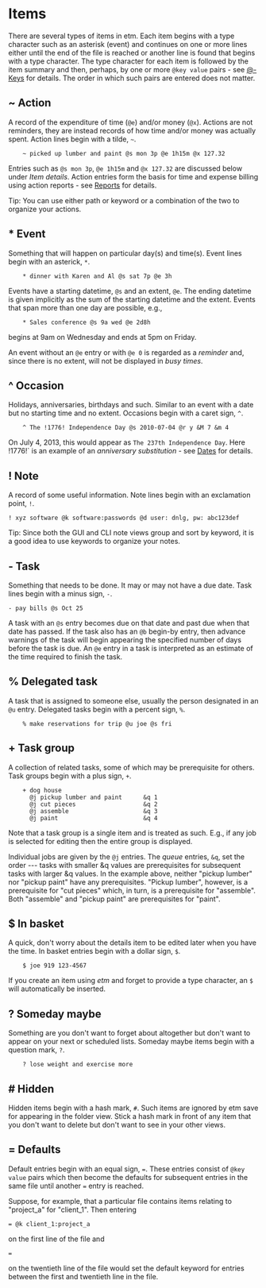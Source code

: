 # Items

There are several types of items in etm. Each item begins with a type character such as an asterisk (event) and continues on one or more lines either until the end of the file is reached or another line is found that begins with a type character. The type character for each item is followed by the item summary and then, perhaps, by one or more `@key value` pairs - see [&#64;-Keys](#keys) for details. The order in which such pairs are entered does not matter.

## ~ Action

A record of the expenditure of time (`@e`) and/or money (`@x`). Actions are not reminders, they are instead records of how time and/or money was actually spent. Action lines begin with a tilde, `~`.

        ~ picked up lumber and paint @s mon 3p @e 1h15m @x 127.32

Entries such as `@s mon 3p`, `@e 1h15m` and `@x 127.32` are discussed below under *Item details*. Action entries form the basis for time and expense billing using action reports - see [Reports](#reports) for details.

Tip: You can use either path or keyword or a combination of the two to organize your actions.

## * Event

Something that will happen on particular day(s) and time(s).  Event lines begin with an asterick, `*`.

        * dinner with Karen and Al @s sat 7p @e 3h

Events have a starting datetime, `@s` and an extent, `@e`. The ending datetime is given implicitly as the sum of the starting datetime and the extent. Events that span more than one day are possible, e.g.,

        * Sales conference @s 9a wed @e 2d8h

begins at 9am on Wednesday and ends at 5pm on Friday.

An event without an `@e` entry or with `@e 0` is regarded as a *reminder* and, since there is no extent, will not be displayed in *busy times*.

## ^ Occasion

Holidays, anniversaries, birthdays and such. Similar to an event with a date but no starting time and no extent. Occasions begin with a caret sign, `^`.

        ^ The !1776! Independence Day @s 2010-07-04 @r y &M 7 &m 4

On July 4, 2013, this would appear as `The 237th Independence Day`. Here !1776!` is an example of an *anniversary substitution* - see [Dates](#dates) for details.

## ! Note

A record of some useful information. Note lines begin with an exclamation point, `!`.

    ! xyz software @k software:passwords @d user: dnlg, pw: abc123def

Tip: Since both the GUI and CLI note views group and sort by keyword, it is a good idea to use keywords to organize your notes.

## - Task

Something that needs to be done. It may or may not have a due date. Task lines begin with a minus sign, `-`.

    - pay bills @s Oct 25

A task with an `@s` entry becomes due on that date and past due when that date has passed. If the task also has an `@b` begin-by entry, then advance warnings of the task will begin appearing the specified number of days before the task is due.  An `@e` entry in a task is interpreted as an estimate of the time required to finish the task.

## % Delegated task

A task that is assigned to someone else, usually the person designated in an `@u` entry. Delegated tasks begin with a percent sign, `%`.

        % make reservations for trip @u joe @s fri

## + Task group

A collection of related tasks, some of which may be prerequisite for others. Task groups begin with a plus sign, `+`.

        + dog house
          @j pickup lumber and paint      &q 1
          @j cut pieces                   &q 2
          @j assemble                     &q 3
          @j paint                        &q 4

Note that a task group is a single item and is treated as such. E.g., if any job is selected for editing then the entire group is displayed.

Individual jobs are given by the `@j` entries. The *queue* entries, `&q`, set the order --- tasks with smaller &q values are prerequisites for subsequent tasks with larger &q values. In the example above, neither "pickup lumber" nor "pickup paint" have any prerequisites. "Pickup lumber", however, is a prerequisite for "cut pieces" which, in turn, is a prerequisite for "assemble". Both "assemble" and "pickup paint" are prerequisites for "paint".


## $ In basket

A quick, don't worry about the details item to be edited later when you have the time. In basket entries begin with a dollar sign, `$`.

        $ joe 919 123-4567

If you create an item using *etm* and forget to provide a type character, an `$` will automatically be inserted.


## ? Someday maybe

Something are you don't want to forget about altogether but don't want to appear on your next or scheduled lists. Someday maybe items begin with a question mark, `?`.

        ? lose weight and exercise more

## # Hidden

Hidden items begin with a hash mark, `#`. Such items are ignored by etm save for appearing in the folder view.  Stick a hash mark in front of any item that you don't want to delete but don't want to see in your other views.

## = Defaults

Default entries begin with an equal sign, `=`. These entries consist of `@key value` pairs which then become the defaults for subsequent entries in the same file until another `=` entry is reached.

Suppose, for example, that a particular file contains items relating to "project_a" for "client_1". Then entering

    = @k client_1:project_a

on the first line of the file and

    =

on the twentieth line of the file would set the default keyword for entries between the first and twentieth line in the file.

